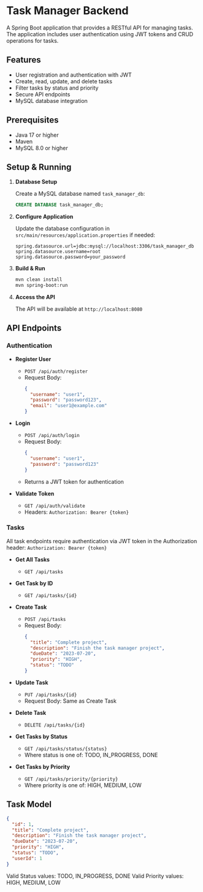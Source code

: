 # Task Manager Backend

A Spring Boot application that provides a RESTful API for managing tasks. The application includes user authentication using JWT tokens and CRUD operations for tasks.

## Features

- User registration and authentication with JWT
- Create, read, update, and delete tasks
- Filter tasks by status and priority
- Secure API endpoints
- MySQL database integration

## Prerequisites

- Java 17 or higher
- Maven
- MySQL 8.0 or higher

## Setup & Running

1. **Database Setup**
   
   Create a MySQL database named `task_manager_db`:
   ```sql
   CREATE DATABASE task_manager_db;
   ```

2. **Configure Application**
   
   Update the database configuration in `src/main/resources/application.properties` if needed:
   ```properties
   spring.datasource.url=jdbc:mysql://localhost:3306/task_manager_db
   spring.datasource.username=root
   spring.datasource.password=your_password
   ```

3. **Build & Run**
   
   ```bash
   mvn clean install
   mvn spring-boot:run
   ```

4. **Access the API**
   
   The API will be available at `http://localhost:8080`

## API Endpoints

### Authentication

- **Register User**
  - `POST /api/auth/register`
  - Request Body:
    ```json
    {
      "username": "user1",
      "password": "password123",
      "email": "user1@example.com"
    }
    ```

- **Login**
  - `POST /api/auth/login`
  - Request Body:
    ```json
    {
      "username": "user1",
      "password": "password123"
    }
    ```
  - Returns a JWT token for authentication

- **Validate Token**
  - `GET /api/auth/validate`
  - Headers: `Authorization: Bearer {token}`

### Tasks

All task endpoints require authentication via JWT token in the Authorization header: `Authorization: Bearer {token}`

- **Get All Tasks**
  - `GET /api/tasks`

- **Get Task by ID**
  - `GET /api/tasks/{id}`

- **Create Task**
  - `POST /api/tasks`
  - Request Body:
    ```json
    {
      "title": "Complete project",
      "description": "Finish the task manager project",
      "dueDate": "2023-07-20",
      "priority": "HIGH",
      "status": "TODO"
    }
    ```

- **Update Task**
  - `PUT /api/tasks/{id}`
  - Request Body: Same as Create Task

- **Delete Task**
  - `DELETE /api/tasks/{id}`

- **Get Tasks by Status**
  - `GET /api/tasks/status/{status}`
  - Where status is one of: TODO, IN_PROGRESS, DONE

- **Get Tasks by Priority**
  - `GET /api/tasks/priority/{priority}`
  - Where priority is one of: HIGH, MEDIUM, LOW

## Task Model

```json
{
  "id": 1,
  "title": "Complete project",
  "description": "Finish the task manager project",
  "dueDate": "2023-07-20",
  "priority": "HIGH",
  "status": "TODO",
  "userId": 1
}
```

Valid Status values: TODO, IN_PROGRESS, DONE
Valid Priority values: HIGH, MEDIUM, LOW
